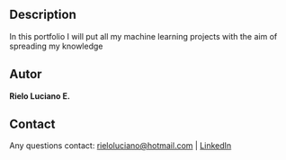 ## Description

In this portfolio I will put all my machine learning projects with the aim of spreading my knowledge

## Autor

**Rielo Luciano E.**

## Contact

Any questions contact: rieloluciano@hotmail.com  |  [LinkedIn](www.linkedin.com/in/luciano-rielo-b63149172)
